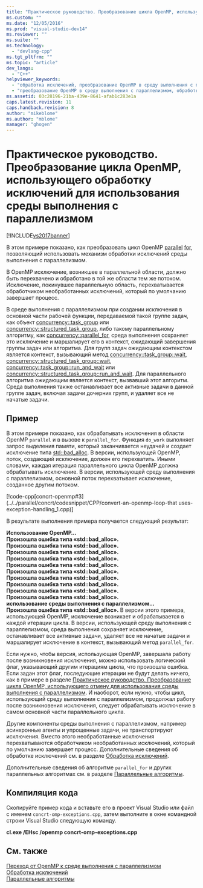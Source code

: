 ```yaml
---
title: "Практическое руководство. Преобразование цикла OpenMP, использующего обработку исключений для использования среды выполнения с параллелизмом | Microsoft Docs"
ms.custom: ""
ms.date: "12/05/2016"
ms.prod: "visual-studio-dev14"
ms.reviewer: ""
ms.suite: ""
ms.technology: 
  - "devlang-cpp"
ms.tgt_pltfrm: ""
ms.topic: "article"
dev_langs: 
  - "C++"
helpviewer_keywords: 
  - "обработка исключений, преобразование OpenMP в среду выполнения с параллелизмом"
  - "преобразование OpenMP в среду выполнения с параллелизмом, обработка исключений"
ms.assetid: 03c28196-21ba-439e-8641-afab1c283e1a
caps.latest.revision: 11
caps.handback.revision: 8
author: "mikeblome"
ms.author: "mblome"
manager: "ghogen"
---
```

# Практическое руководство. Преобразование цикла OpenMP, использующего обработку исключений для использования среды выполнения с параллелизмом
[!INCLUDE[vs2017banner](../../assembler/inline/includes/vs2017banner.md)]

В этом примере показано, как преобразовать цикл OpenMP [parallel](../../parallel/openmp/reference/parallel.md) [for](../Topic/for%20\(OpenMP\).md), позволяющий использовать механизм обработки исключений среды выполнения с параллелизмом.  
  
 В OpenMP исключение, возникшее в параллельной области, должно быть перехвачено и обработано в той же области тем же потоком.  Исключение, покинувшее параллельную область, перехватывается обработчиком необработанных исключений, который по умолчанию завершает процесс.  
  
 В среде выполнения с параллелизмом при создании исключения в основной части рабочей функции, передаваемой такой группе задач, как объект [concurrency::task\_group](../Topic/task_group%20Class.md) или [concurrency::structured\_task\_group](../../parallel/concrt/reference/structured-task-group-class.md), либо такому параллельному алгоритму, как [concurrency::parallel\_for](../Topic/parallel_for%20Function.md), среда выполнения сохраняет это исключение и маршалирует его в контекст, ожидающий завершения группы задач или алгоритма.  Для групп задач ожидающим контекстом является контекст, вызывающий метод [concurrency::task\_group::wait](../Topic/task_group::wait%20Method.md), [concurrency::structured\_task\_group::wait](../Topic/structured_task_group::wait%20Method.md), [concurrency::task\_group::run\_and\_wait](../Topic/task_group::run_and_wait%20Method.md) или [concurrency::structured\_task\_group::run\_and\_wait](../Topic/structured_task_group::run_and_wait%20Method.md).  Для параллельного алгоритма ожидающим является контекст, вызвавший этот алгоритм.  Среда выполнения также останавливает все активные задачи в данной группе задач, включая задачи дочерних групп, и удаляет все не начатые задачи.  
  
## Пример  
 В этом примере показано, как обрабатывать исключения в области OpenMP `parallel` и в вызове к `parallel_for`.  Функция `do_work` выполняет запрос выделения памяти, который заканчивается неудачей и создает исключение типа [std::bad\_alloc](../../standard-library/bad-alloc-class.md).  В версии, использующей OpenMP, поток, создающий исключение, должен его перехватить.  Иными словами, каждая итерация параллельного цикла OpenMP должна обрабатывать исключение.  В версии, использующей среду выполнения с параллелизмом, основной поток перехватывает исключение, созданное другим потоком.  
  
 [!code-cpp[concrt-openmp#3](../../parallel/concrt/codesnippet/CPP/convert-an-openmp-loop-that uses-exception-handling_1.cpp)]  
  
 В результате выполнения примера получается следующий результат:  
  
  **Использование OpenMP…**  
**Произошла ошибка типа «std::bad\_alloc».**  
**Произошла ошибка типа «std::bad\_alloc».**  
**Произошла ошибка типа «std::bad\_alloc».**  
**Произошла ошибка типа «std::bad\_alloc».**  
**Произошла ошибка типа «std::bad\_alloc».**  
**Произошла ошибка типа «std::bad\_alloc».**  
**Произошла ошибка типа «std::bad\_alloc».**  
**Произошла ошибка типа «std::bad\_alloc».**  
**Произошла ошибка типа «std::bad\_alloc».**  
**Произошла ошибка типа «std::bad\_alloc».**  
**использование среды выполнения с параллелизмом...**  
**Произошла ошибка типа «std::bad\_alloc».** В версии этого примера, использующей OpenMP, исключение возникает и обрабатывается в каждой итерации цикла.  В версии, использующей среду выполнения с параллелизмом, среда выполнения сохраняет исключение, останавливает все активные задачи, удаляет все не начатые задачи и маршалирует исключение в контекст, вызывающий метод `parallel_for`.  
  
 Если нужно, чтобы версия, использующая OpenMP, завершала работу после возникновения исключения, можно использовать логический флаг, указывающий другим итерациям цикла, что произошла ошибка.  Если задан этот флаг, последующие итерации не будут делать ничего, как в примере в разделе [Практическое руководство. Преобразование цикла OpenMP, использующего отмену для использования среды выполнения с параллелизмом](../../parallel/concrt/convert-an-openmp-loop-that-uses-cancellation.md).  И наоборот, если нужно, чтобы цикл, использующий среду выполнения с параллелизмом, продолжал работу после возникновения исключения, следует обрабатывать исключение в самом основной части параллельного цикла.  
  
 Другие компоненты среды выполнения с параллелизмом, например асинхронные агенты и упрощенные задачи, не транспортируют исключения.  Вместо этого необработанные исключения перехватываются обработчиком необработанных исключений, который по умолчанию завершает процесс.  Дополнительные сведения об обработке исключений см. в разделе [Обработка исключений](../Topic/Exception%20Handling%20in%20the%20Concurrency%20Runtime.md).  
  
 Дополнительные сведения об алгоритме `parallel_for` и других параллельных алгоритмах см. в разделе [Параллельные алгоритмы](../Topic/Parallel%20Algorithms.md).  
  
## Компиляция кода  
 Скопируйте пример кода и вставьте его в проект Visual Studio или файл с именем `concrt-omp-exceptions.cpp`, затем выполните в окне командной строки Visual Studio следующую команду.  
  
 **cl.exe \/EHsc \/openmp concrt\-omp\-exceptions.cpp**  
  
## См. также  
 [Переход от OpenMP к среде выполнения с параллелизмом](../../parallel/concrt/migrating-from-openmp-to-the-concurrency-runtime.md)   
 [Обработка исключений](../Topic/Exception%20Handling%20in%20the%20Concurrency%20Runtime.md)   
 [Параллельные алгоритмы](../Topic/Parallel%20Algorithms.md)